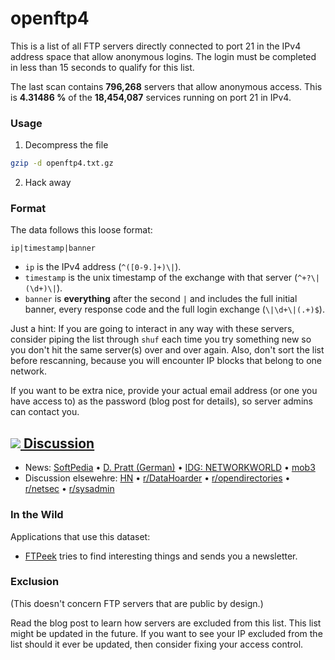 # openftp4

This is a list of all FTP servers directly connected to port 21 in the IPv4 address space that allow anonymous logins. The login must be completed in less than 15 seconds to qualify for this list.  

The last scan contains **796,268** servers that allow anonymous access. This is **4.31486 %** of the **18,454,087** services running on port 21 in IPv4.

### Usage

1) Decompress the file

```sh
gzip -d openftp4.txt.gz
```

2) Hack away

### Format

The data follows this loose format:

```text
ip|timestamp|banner
```

- `ip` is the IPv4 address (`^([0-9.]+)\|`).
- `timestamp` is the unix timestamp of the exchange with that server (`^+?\|(\d+)\|`).
- `banner` is **everything** after the second `|` and includes the full initial banner, every response code and the full login exchange (`\|\d+\|(.+)$`).

Just a hint: If you are going to interact in any way with these servers, consider piping the list through `shuf` each time you try something new so you don't hit the same server(s) over and over again. Also, don't sort the list before rescanning, because you will encounter IP blocks that belong to one network.

If you want to be extra nice, provide your actual email address (or one you have access to) as the password (blog post for details), so server admins can contact you.

## [![](https://news.ycombinator.com/y18.gif) Discussion](https://news.ycombinator.com/item?id=12523455)

- News: [SoftPedia](http://news.softpedia.com/news/nearly-800-000-ftp-servers-accessible-online-without-authentication-508421.shtml) &#8226; [D. Pratt (German)](https://dominicpratt.de/unsichere-ftp-server/) &#8226; [IDG: NETWORKWORLD](http://www.networkworld.com/article/3121655/security/teenager-claims-to-have-accessed-ftps-downloaded-data-from-every-state-with-us-domain.html#comments) &#8226; [mob3](http://mob3.net/forum/threads/user-scans-all-open-ftp-servers-on-ipv4-posts-ip-results.6391/)
- Discussion elsewehre: [HN](https://news.ycombinator.com/item?id=12527989) &#8226; [r/DataHoarder](https://www.reddit.com/r/DataHoarder/comments/53cyhm/list_of_all_anonymous_login_ftp_servers_worldwide/) &#8226; [r/opendirectories](https://www.reddit.com/r/opendirectories/comments/53b0ar/a_list_of_all_ftp_servers_in_the_whole_internet/) &#8226; [r/netsec](https://www.reddit.com/r/netsec/comments/53bori/massanalyzing_a_chunk_of_the_internet/) &#8226; [r/sysadmin](https://www.reddit.com/r/sysadmin/comments/53cor1/someone_just_posted_every_open_ftp_server_on_ipv4/)

### In the Wild

Applications that use this dataset:

- [FTPeek](http://tinyletter.com/theroyals) tries to find interesting things and sends you a newsletter.

### Exclusion

(This doesn't concern FTP servers that are public by design.)

Read the blog post to learn how servers are excluded from this list. This list might be updated in the future. If you want to see your IP excluded from the list should it ever be updated, then consider fixing your access control.
